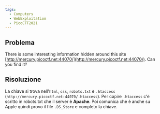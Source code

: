 ```yaml
---
tags:
  - Computers
  - WebExploitation
  - PicoCTF2021
---
```



## Problema

There is some interesting information hidden around this site [http://mercury.picoctf.net:44070/](http://mercury.picoctf.net:44070/). Can you find it?

## Risoluzione

La chiave si trova nell'`html`, `css`, `robots.txt` e `.htaccess` (`http://mercury.picoctf.net:44070/.htaccess`). Per capire `.htaccess` c'è scritto in robots.txt che il server è **Apache**. Poi comunica che è anche su Apple quindi provo il file `.DS_Store` e completo la chiave.
